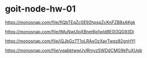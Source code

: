# goit-node-hw-01

https://monosnap.com/file/fIQbTEqZc0E92hpspZcKnFZB8xAKgk

https://monosnap.com/file/tMuNwUlpXBnet6p1wld8E0l3QG93Di

https://monosnap.com/file/iQJbGz7T1oLRAxOzXayTwqz82gnHYl

https://monosnap.com/file/yqabktwwUvlRmyzSWDdCMG9kPuXUqb
